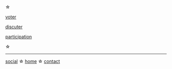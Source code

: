 <div id='footer' class='info-page' markdown='1'>
☆

[voter][vote]

[discuter][chat]

[participation][graph]

☆
</div>

-----

<div class='info-page footer' markdown='1'>

[social][social] ☆ [home](/) ☆ [contact][contact]

</div>


[vote]: :VOTE:
[chat]: :SEEN:
[graph]: /gfx#:REF:

[social]: https://piaille.fr/@politipet
[contact]: mailto:politipet@laposte.net
